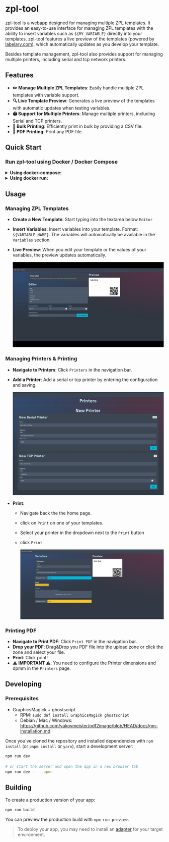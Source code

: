 # zpl-tool

zpl-tool is a webapp designed for managing multiple ZPL templates.
It provides an easy-to-use interface for managing ZPL templates with the ability to insert variables such as `${MY_VARIABLE}` directly into your templates.
zpl-tool features a live preview of the templates (powered by [labelary.com](https://labelary.com)), which automatically updates as you develop your template.

Besides template management, zpl-tool also provides support for managing multiple printers, including serial and tcp network printers.

## Features

- **✏️ Manage Multiple ZPL Templates**: Easily handle multiple ZPL templates with variable support.
- **🔍 Live Template Preview**: Generates a live preview of the templates with automatic updates when testing variables.
- **🖨️ Support for Multiple Printers**: Manage multiple printers, including Serial and TCP printers.
- **🔢 Bulk Printing**: Efficiently print in bulk by providing a CSV file.
- **📄 PDF Printing**: Print any PDF file.

## Quick Start

### **Run zpl-tool using Docker / Docker Compose**

<details>
<summary><strong>Using docker-compose:</strong></summary>

Create a file named `docker-compose.yml` in your directory and paste the following content:

```yaml
version: '3'

services:
  zpl-tool:
  image: ghcr.io/enoy19/zpl-tool:main
  ports:
    - '3000:3000'
  volumes:
    - './data:/app/data'
```

After saving the file, run the following command to start zpl-tool:

```sh
docker compose up
```

zpl-tool will be available at [http://localhost:3000](http://localhost:3000).

</details>

<details>
<summary><strong>Using docker run:</strong></summary>

You can use the following `docker run` command:

```sh
docker run -p 3000:3000 -v $(pwd)/data:/app/data ghcr.io/enoy19/zpl-tool:main
```

After running this command, zpl-tool will be available at [http://localhost:3000](http://localhost:3000).

</details>

## Usage

### Managing ZPL Templates

- **Create a New Template**: Start typing into the textarea below `Editor`
- **Insert Variables**: Insert variables into your template. Format: `${VARIABLE_NAME}`. The variables will automatically be available in the `Variables` section.
- **Live Preview**: When you edit your template or the values of your variables, the preview updates automatically.

  ![Printers](./assets/zpl-tool-templates.gif)

### Managing Printers & Printing

- **Navigate to Printers**: Click `Printers` in the navigation bar.
- **Add a Printer**: Add a serial or tcp printer by entering the configuration and saving.

  ![Printers](./assets/printers.jpg)

- **Print**:

  - Navigate back the the home page.
  - click on `Print` on one of your templates.
  - Select your printer in the dropdown next to the `Print` button
  - click `Print`

    ![Print](./assets/print.jpg)

### Printing PDF

- **Navigate to Print PDF**: Click `Print PDF` in the navigation bar.
- **Drop your PDF**: Drag&Drop you PDF file into the upload zone or click the zone and select your file.
- **Print**: Click print!
- **⚠️ IMPORTANT ⚠️**: You need to configure the Printer dimensions and dpmm in the `Printers` page.

## Developing

### Prerequisites

- GraphicsMagick + ghostscript
  - RPM: `sudo dnf install GraphicsMagick ghostscript`
  - Debian / Mac / Windows: https://github.com/yakovmeister/pdf2image/blob/HEAD/docs/gm-installation.md

Once you've cloned the repository and installed dependencies with `npm install` (or `pnpm install` or `yarn`), start a development server:

```bash
npm run dev

# or start the server and open the app in a new browser tab
npm run dev -- --open
```

## Building

To create a production version of your app:

```bash
npm run build
```

You can preview the production build with `npm run preview`.

> To deploy your app, you may need to install an [adapter](https://kit.svelte.dev/docs/adapters) for your target environment.
